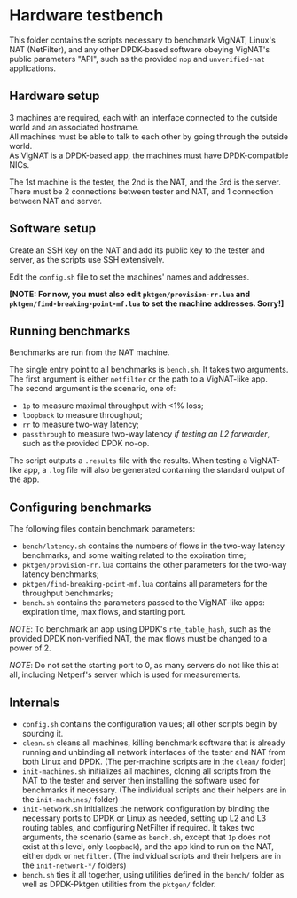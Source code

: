 # Hardware testbench

This folder contains the scripts necessary to benchmark VigNAT, Linux's NAT (NetFilter),
and any other DPDK-based software obeying VigNAT's public parameters "API", such as the provided `nop` and `unverified-nat` applications.

## Hardware setup

3 machines are required, each with an interface connected to the outside world and an associated hostname.  
All machines must be able to talk to each other by going through the outside world.  
As VigNAT is a DPDK-based app, the machines must have DPDK-compatible NICs.

The 1st machine is the tester, the 2nd is the NAT, and the 3rd is the server.  
There must be 2 connections between tester and NAT, and 1 connection between NAT and server.

## Software setup

Create an SSH key on the NAT and add its public key to the tester and server, as the scripts use SSH extensively.

Edit the `config.sh` file to set the machines' names and addresses.

**[NOTE: For now, you must also edit `pktgen/provision-rr.lua` and `pktgen/find-breaking-point-mf.lua` to set the machine addresses. Sorry!]**

## Running benchmarks

Benchmarks are run from the NAT machine.

The single entry point to all benchmarks is `bench.sh`. It takes two arguments.  
The first argument is either `netfilter` or the path to a VigNAT-like app.  
The second argument is the scenario, one of:  
- `1p` to measure maximal throughput with <1% loss;
- `loopback` to measure throughput;
- `rr` to measure two-way latency;
- `passthrough` to measure two-way latency _if testing an L2 forwarder_, such as the provided DPDK no-op.

The script outputs a `.results` file with the results. When testing a VigNAT-like app, a `.log` file will also be generated containing the standard output of the app.

## Configuring benchmarks

The following files contain benchmark parameters:
- `bench/latency.sh` contains the numbers of flows in the two-way latency benchmarks, and some waiting related to the expiration time;
- `pktgen/provision-rr.lua` contains the other parameters for the two-way latency benchmarks;
- `pktgen/find-breaking-point-mf.lua` contains all parameters for the throughput benchmarks;
- `bench.sh` contains the parameters passed to the VigNAT-like apps: expiration time, max flows, and starting port.

*NOTE*: To benchmark an app using DPDK's `rte_table_hash`, such as the provided DPDK non-verified NAT, the max flows must be changed to a power of 2.

*NOTE*: Do not set the starting port to 0, as many servers do not like this at all, including Netperf's server which is used for measurements.

## Internals

- `config.sh` contains the configuration values; all other scripts begin by sourcing it.
- `clean.sh` cleans all machines, killing benchmark software that is already running and unbinding all network interfaces of the tester and NAT from both Linux and DPDK. (The per-machine scripts are in the `clean/` folder)
- `init-machines.sh` initializes all machines, cloning all scripts from the NAT to the tester and server then installing the software used for benchmarks if necessary. (The individual scripts and their helpers are in the `init-machines/` folder)
- `init-network.sh` initializes the network configuration by binding the necessary ports to DPDK or Linux as needed, setting up L2 and L3 routing tables, and configuring NetFilter if required. It takes two arguments, the scenario (same as `bench.sh`, except that `1p` does not exist at this level, only `loopback`), and the app kind to run on the NAT, either `dpdk` or `netfilter`. (The individual scripts and their helpers are in the `init-network-*/` folders)
- `bench.sh` ties it all together, using utilities defined in the `bench/` folder as well as DPDK-Pktgen utilities from the `pktgen/` folder.
